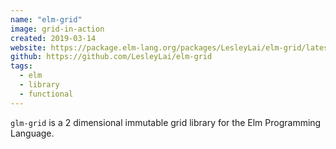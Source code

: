```yaml
---
name: "elm-grid"
image: grid-in-action
created: 2019-03-14
website: https://package.elm-lang.org/packages/LesleyLai/elm-grid/latest/Grid
github: https://github.com/LesleyLai/elm-grid
tags:
  - elm
  - library
  - functional
---
```


`glm-grid` is a 2 dimensional immutable grid library for the Elm Programming Language.
